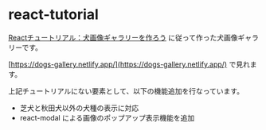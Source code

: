 # react-tutorial

[Reactチュートリアル：犬画像ギャラリーを作ろう](https://zenn.dev/likr/articles/6be53ca64f29aa035f07) に従って作った犬画像ギャラリーです。

[https://dogs-gallery.netlify.app/](https://dogs-gallery.netlify.app/) で見れます。

上記チュートリアルにない要素として、以下の機能追加を行なっています。

- 芝犬と秋田犬以外の犬種の表示に対応
- react-modal による画像のポップアップ表示機能を追加
